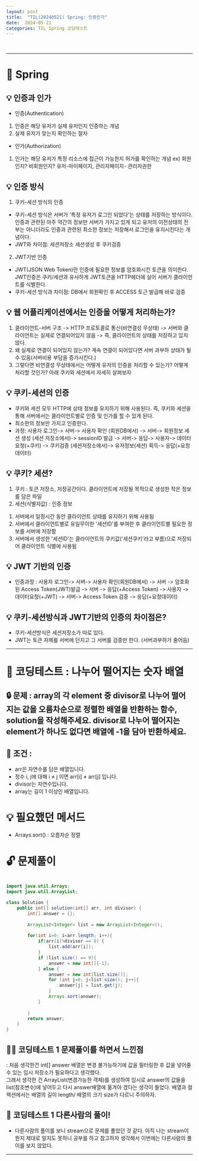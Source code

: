 ```yaml
---
layout: post
title:  "TIL(20240521) Spring: 인증인가"
date:  2024-05-21
categories: TIL Spring 코딩테스트
---
```




<br>


---------------------------------------------------------------------

# 📌 Spring


## 💡 인증과 인가

- 인증(Authentication)
1) 인증은 해당 유저가 실제 유저인지 인증하는 개념
2) 실제 유저가 맞는지 확인하는 절차
- 인가(Authorization)
1) 인가는 해당 유저가 특정 리소스에 접근이 가능한지 허가를 확인하는 개념
ex) 회원인지? 비회원인지? 유저-마이페이지, 관리자페이지- 관리자권한

## 💡 인증 방식

1) 쿠키-세션 방식의 인증
- 쿠키-세션 방식은 서버가 '특정 유저가 로그인 되었다'는 상태를 저장하는 방식이다.
인증과 관련된 아주 약간의 정보만 서버가 가지고 있게 되고 유저의 이전상태의 전부는 아니더라도
인증과 관련된 최소한 정보는 저장해서 로그인을 유지시킨다는 개념이다.
- JWT와 차이점: 세션저장소 세션생성 후 쿠키검증
2) JWT기반 인증
- JWT(JSON Web Token)란 인증에 필요한 정보를 암호화시킨 토큰을 의미한다. JWT인증은 쿠키/세션과 유사하게 JWT토큰을 HTTP헤더에 실어 서버가 클라이언트를 식별한다.
- 쿠키-세션 방식과 차이점: DB에서 회원확인 후 ACCESS 토근 발급해 바로 검증

## 💡 웹 어플리케이션에서는 인증을 어떻게 처리하는가?

1) 클라이언트-서버 구조 -> HTTP 프로토콜로 통신(비연결성 무상태) -> 서버와 클라이언트는 실제로 연결되어있지 않음 -> 즉, 클라이언트의 상태를 저장하고 있지 않다. 
2) 왜 실제로 연결이 되어있지 않는가? 계속 연결이 되어있다면 서버 과부하 상태가 될 수 있음(서버비용 부담을 증가시킨다.)
3) 그렇다면 비연결성 무상태에서는 어떻게 유저의 인증을 처리할 수 있는가? 어떻게 처리할 것인가? 아래 쿠키와 세션에서 자세히 살펴보자

## 💡 쿠키-세션의 인증

- 쿠키와 세션 모두 HTTP에 상태 정보를 유지하기 위해 사용된다. 즉, 쿠키와 세션을 통해 서버에서는 클라이언트별로 인증 및 인가를 할 수 있게 된다.
- 최소한의 정보만 가지고 인증한다. 
- 과정: 사용자 로그인-> 서버-> 사용자 확인 (회원DB에서) -> 서버-> 회원정보 세션 생성 (세션 저장소에서)-> sessionID 발급 -> 서버->
응답-> 사용자-> 데이터요청(+쿠키) -> 쿠키검증 (세션저장소에서)-> 유저정보(세션) 획득-> 응답(+요청데이터)  

## 💡 쿠키? 세션?
1. 쿠키 : 토큰 저장소, 저장공간이다. 클라이언트에 저장될 목적으로 생성한 작은 정보를 담은 파일
2. 세션(식별자값)  : 인증 정보
1) 서버에서 일정시간 동안 클라이언트 상태를 유지하기 위해 사용됨
2) 서버에서 클라이언트별로 유일무이한 '세션ID'를 부여한 후 클라이언트별 필요한 정보를 서버에 저장함
3) 서버에서 생성한 '세션ID'는 클라이언트의 쿠키값('세션쿠키'라고 부름)으로 저장되어 클라이언트 식별에 사용됨

## 💡 JWT 기반의 인증

- 인증과정 : 사용자 로그인-> 서버-> 사용자 확인(회원DB에서) -> 서버 -> 암호화된 Access Token(JWT)발급 -> 서버 -> 응답(+Access Token) -> 사용자 -> 데이터요청(+JWT) -> 서버-> Access Token 검증 -> 응답(+요청데이터) 

## 💡 쿠키-세션방식과 JWT기반의 인증의 차이점은?

- 쿠키-세션방식은 세션저장소가 따로 있다.
- JWT는 토큰 자체를 서버에 던지고 그 서버를 검증만 한다. (서버과부하가 줄어듬)



---------------------------------------------------------------------

# 📌 코딩테스트 : 나누어 떨어지는 숫자 배열

## 🔒 문제 : array의 각 element 중 divisor로 나누어 떨어지는 값을 오름차순으로 정렬한 배열을 반환하는 함수, solution을 작성해주세요. divisor로 나누어 떨어지는 element가 하나도 없다면 배열에 -1을 담아 반환하세요.

## 🚫 조건 : 
- arr은 자연수를 담은 배열입니다.
- 정수 i, j에 대해 i ≠ j 이면 arr[i] ≠ arr[j] 입니다.
- divisor는 자연수입니다.
- array는 길이 1 이상인 배열입니다.

# 💡 필요했던 메서드
- Arrays.sort() : 오름차순 정렬


# 🔓 문제풀이
```java

import java.util.Arrays;
import java.util.ArrayList;

class Solution {
    public int[] solution(int[] arr, int divisor) {
        int[] answer = {};
        
        ArrayList<Integer> list = new ArrayList<Integer>();
        
        for(int i=0; i<arr.length; i++){
            if(arr[i]%divisor == 0) {
                list.add(arr[i]);
            } 
            if (list.size() == 0){
                answer = new int[]{-1};
            } else {
                answer = new int[list.size()];
                for (int j=0; j<list.size(); j++){
                    answer[j] = list.get(j);
                }
                Arrays.sort(answer);
            }
            
        }
        return answer;
    }
}

```

## 🤷‍♀️ 코딩테스트 1 문제풀이를 하면서 느낀점
: 처음 생각한건 int[] answer 배열은 변경 불가능하기에 값을 필터링한 후 값을 넣어줄 수 있는 임시 저장소가 필요하다고 생각했다.    
그래서 생각한 건 ArrayList(변경가능한 객체)를 생성하여 임시로 answer의 값들을 list(참조변수)에 넣어두고 다시 answer배열에 옮겨야 겠다는 생각이 들었다.
배열과 컬렉션에서는 배열의 길이 length/ 배열의 크기 size가 다르니 주의하자. 


## 🎈 코딩테스트 1 다른사람의 풀이! 
- 다른사람의 풀이를 보니 stream으로 문제를 풀었던 것 같다. 아직 나는 stream이 뭔지 제대로 알지도 못하니 공부를 하고 참고하자 생각해서
이번에는 다른사람의 풀이를 보지 않았다. 


--------------------------------------------------------------
